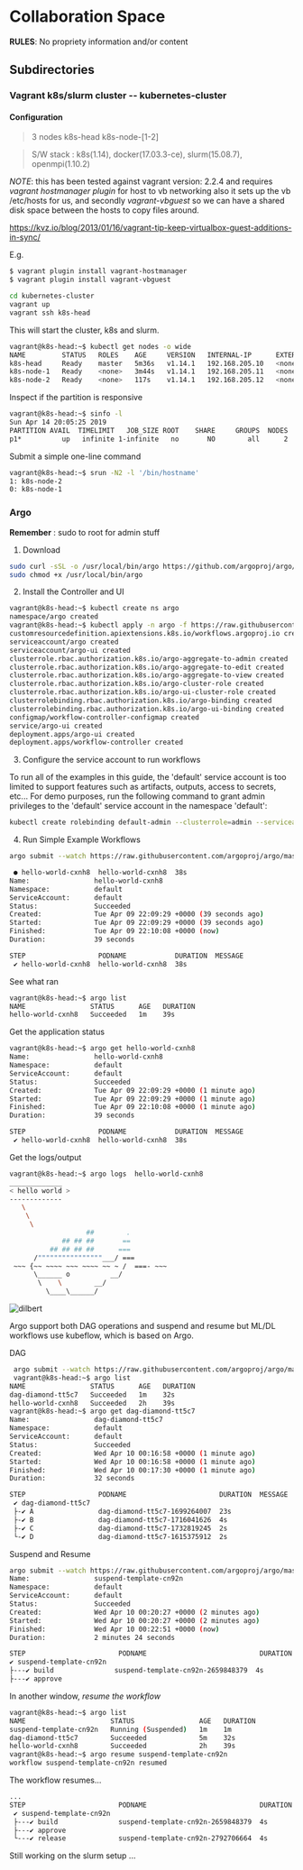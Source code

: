 # Collaboration Space

__RULES__: No propriety information and/or content

## Subdirectories

### Vagrant k8s/slurm cluster -- kubernetes-cluster

#### Configuration

> 3 nodes
 k8s-head
 k8s-node-[1-2]

 > S/W stack : k8s(1.14), docker(17.03.3-ce), slurm(15.08.7), openmpi(1.10.2)


_NOTE_: this has been tested against vagrant version: 2.2.4 and requires _vagrant hostmanager plugin_ for host to vb networking also it sets up the vb /etc/hosts for us, and secondly _vagrant-vbguest_ so we can have a shared disk space between the hosts to copy files around.

https://kvz.io/blog/2013/01/16/vagrant-tip-keep-virtualbox-guest-additions-in-sync/


E.g.

```bash
$ vagrant plugin install vagrant-hostmanager
$ vagrant plugin install vagrant-vbguest
```

```bash
cd kubernetes-cluster
vagrant up
vagrant ssh k8s-head
```

This will start the cluster, k8s and slurm.

```bash
vagrant@k8s-head:~$ kubectl get nodes -o wide
NAME         STATUS   ROLES    AGE     VERSION   INTERNAL-IP      EXTERNAL-IP   OS-IMAGE             KERNEL-VERSION      CONTAINER-RUNTIME
k8s-head     Ready    master   5m36s   v1.14.1   192.168.205.10   <none>        Ubuntu 16.04.6 LTS   4.4.0-143-generic   docker://17.3.3
k8s-node-1   Ready    <none>   3m44s   v1.14.1   192.168.205.11   <none>        Ubuntu 16.04.6 LTS   4.4.0-143-generic   docker://17.3.3
k8s-node-2   Ready    <none>   117s    v1.14.1   192.168.205.12   <none>        Ubuntu 16.04.6 LTS   4.4.0-143-generic   docker://17.3.3
```

Inspect if the partition is responsive

```bash
vagrant@k8s-head:~$ sinfo -l 
Sun Apr 14 20:05:25 2019
PARTITION AVAIL  TIMELIMIT   JOB_SIZE ROOT    SHARE     GROUPS  NODES       STATE NODELIST
p1*          up   infinite 1-infinite   no       NO        all      2        idle k8s-node-[1-2]
```

Submit a simple one-line command

```bash
vagrant@k8s-head:~$ srun -N2 -l '/bin/hostname'
1: k8s-node-2
0: k8s-node-1
```

### Argo

__Remember__ : sudo to root for admin stuff

1. Download
```bash
sudo curl -sSL -o /usr/local/bin/argo https://github.com/argoproj/argo/releases/download/v2.2.1/argo-linux-amd64
sudo chmod +x /usr/local/bin/argo
```

2. Install the Controller and UI
```bash
vagrant@k8s-head:~$ kubectl create ns argo
namespace/argo created
vagrant@k8s-head:~$ kubectl apply -n argo -f https://raw.githubusercontent.com/argoproj/argo/v2.2.1/manifests/install.yaml
customresourcedefinition.apiextensions.k8s.io/workflows.argoproj.io created
serviceaccount/argo created
serviceaccount/argo-ui created
clusterrole.rbac.authorization.k8s.io/argo-aggregate-to-admin created
clusterrole.rbac.authorization.k8s.io/argo-aggregate-to-edit created
clusterrole.rbac.authorization.k8s.io/argo-aggregate-to-view created
clusterrole.rbac.authorization.k8s.io/argo-cluster-role created
clusterrole.rbac.authorization.k8s.io/argo-ui-cluster-role created
clusterrolebinding.rbac.authorization.k8s.io/argo-binding created
clusterrolebinding.rbac.authorization.k8s.io/argo-ui-binding created
configmap/workflow-controller-configmap created
service/argo-ui created
deployment.apps/argo-ui created
deployment.apps/workflow-controller created
```

3. Configure the service account to run workflows

To run all of the examples in this guide, the 'default' service account is too limited to support features such as artifacts, outputs, access to secrets, etc... For demo purposes, run the following command to grant admin privileges to the 'default' service account in the namespace 'default':

```bash
kubectl create rolebinding default-admin --clusterrole=admin --serviceaccount=default:default
```
4. Run Simple Example Workflows

```bash
argo submit --watch https://raw.githubusercontent.com/argoproj/argo/master/examples/hello-world.yaml

 ● hello-world-cxnh8  hello-world-cxnh8  38s
Name:                hello-world-cxnh8
Namespace:           default
ServiceAccount:      default
Status:              Succeeded
Created:             Tue Apr 09 22:09:29 +0000 (39 seconds ago)
Started:             Tue Apr 09 22:09:29 +0000 (39 seconds ago)
Finished:            Tue Apr 09 22:10:08 +0000 (now)
Duration:            39 seconds

STEP                  PODNAME            DURATION  MESSAGE
 ✔ hello-world-cxnh8  hello-world-cxnh8  38s
 ```

 See what ran
 ```bash
 vagrant@k8s-head:~$ argo list
NAME                STATUS      AGE   DURATION
hello-world-cxnh8   Succeeded   1m    39s
```

Get the application status
```bash
vagrant@k8s-head:~$ argo get hello-world-cxnh8
Name:                hello-world-cxnh8
Namespace:           default
ServiceAccount:      default
Status:              Succeeded
Created:             Tue Apr 09 22:09:29 +0000 (1 minute ago)
Started:             Tue Apr 09 22:09:29 +0000 (1 minute ago)
Finished:            Tue Apr 09 22:10:08 +0000 (1 minute ago)
Duration:            39 seconds

STEP                  PODNAME            DURATION  MESSAGE
 ✔ hello-world-cxnh8  hello-world-cxnh8  38s
 ```

 Get the logs/output

 ```bash
 vagrant@k8s-head:~$ argo logs  hello-world-cxnh8
 _____________
< hello world >
 -------------
    \
     \
      \
                    ##        .
              ## ## ##       ==
           ## ## ## ##      ===
       /""""""""""""""""___/ ===
  ~~~ {~~ ~~~~ ~~~ ~~~~ ~~ ~ /  ===- ~~~
       \______ o          __/
        \    \        __/
          \____\______/
```


![dilbert](https://cdn-images-1.medium.com/max/1600/1*s73uVVGvm5RGkekQJYLwyg.png)

Argo support both DAG operations and suspend and resume but ML/DL workflows use kubeflow, which is based on Argo.

DAG
```bash
 argo submit --watch https://raw.githubusercontent.com/argoproj/argo/master/examples/dag-diamond.yaml
 vagrant@k8s-head:~$ argo list
NAME                STATUS      AGE   DURATION
dag-diamond-tt5c7   Succeeded   1m    32s
hello-world-cxnh8   Succeeded   2h    39s
vagrant@k8s-head:~$ argo get dag-diamond-tt5c7
Name:                dag-diamond-tt5c7
Namespace:           default
ServiceAccount:      default
Status:              Succeeded
Created:             Wed Apr 10 00:16:58 +0000 (1 minute ago)
Started:             Wed Apr 10 00:16:58 +0000 (1 minute ago)
Finished:            Wed Apr 10 00:17:30 +0000 (1 minute ago)
Duration:            32 seconds

STEP                  PODNAME                       DURATION  MESSAGE
 ✔ dag-diamond-tt5c7
 ├-✔ A                dag-diamond-tt5c7-1699264007  23s
 ├-✔ B                dag-diamond-tt5c7-1716041626  4s
 ├-✔ C                dag-diamond-tt5c7-1732819245  2s
 └-✔ D                dag-diamond-tt5c7-1615375912  2s
 ```

 Suspend and Resume

 ```bash
 argo submit --watch https://raw.githubusercontent.com/argoproj/argo/master/examples/suspend-template.yaml
 Name:                suspend-template-cn92n
Namespace:           default
ServiceAccount:      default
Status:              Succeeded
Created:             Wed Apr 10 00:20:27 +0000 (2 minutes ago)
Started:             Wed Apr 10 00:20:27 +0000 (2 minutes ago)
Finished:            Wed Apr 10 00:22:51 +0000 (now)
Duration:            2 minutes 24 seconds

STEP                       PODNAME                            DURATION  MESSAGE
 ✔ suspend-template-cn92n
 ├---✔ build               suspend-template-cn92n-2659848379  4s
 ├---✔ approve
 ```

 In another window, _resume the workflow_

 ```bash
 vagrant@k8s-head:~$ argo list
NAME                     STATUS                AGE   DURATION
suspend-template-cn92n   Running (Suspended)   1m    1m
dag-diamond-tt5c7        Succeeded             5m    32s
hello-world-cxnh8        Succeeded             2h    39s
vagrant@k8s-head:~$ argo resume suspend-template-cn92n
workflow suspend-template-cn92n resumed
```

The workflow resumes...
```bash
...
STEP                       PODNAME                            DURATION  MESSAGE
 ✔ suspend-template-cn92n
 ├---✔ build               suspend-template-cn92n-2659848379  4s
 ├---✔ approve
 └---✔ release             suspend-template-cn92n-2792706664  4s
 ```



Still working on the slurm setup ...